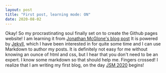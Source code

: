 ```yaml
---
layout: post
title: "First post, learning mode: ON"
date: 2020-08-02
---
```


Okay! So my procrastinating soul finally set on to create the Github pages website! I am learning it from [Jonathan McGlone's blog post](http://jmcglone.com/guides/github-pages/) 
It is powered by [Jekyll](http://jekyllrb.com), which I have been interested in for quite some time and I can use Markdown to author my posts. 
It is definitely not easy for me without knowing an ounce of html and css, but I hear that you don't need to be an expert. I know some markdown so that should help me. Fingers crossed!
I realize that I am writing my first blog, on the day [JSM 2020](https://ww2.amstat.org/meetings/jsm/2020/) begins!
